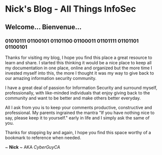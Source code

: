 # Nick's Blog - All Things InfoSec

## Welcome... Bienvenue...
### 01010111 01100101 01101100 01100011 01101111 01101101 01100101

Thanks for visiting my blog, I hope you find this place a great resource to learn and share. I started this thinking it would be a nice place to keep all my documentation in one place, online and organized but the more time I invested myself into this, the more I thought it was my way to give back to our amazing information security community.

   I have a great deal of passion for Information Security and surround myself, professionally, with like-minded individuals that enjoy giving back to the community and want to be better and make others better everyday.

   All I ask from you is to keep your comments productive, constructive and professional. My parents ingrained the mantra "If you have nothing nice to say, please keep it to yourself." early in life and I simply ask the same of you.

   Thanks for stopping by and again, I hope you find this space worthy of a bookmark to reference when needed.


~ **Nick** ~ AKA *CyberGuyCA*
